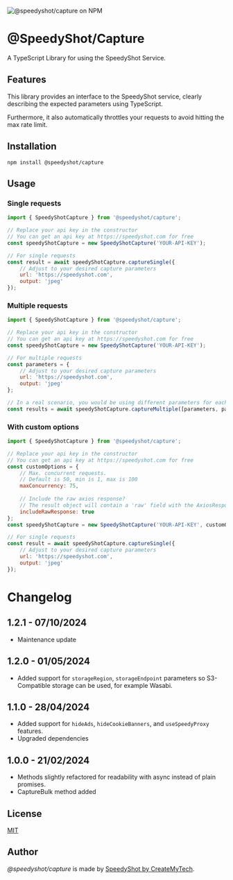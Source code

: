 ![@speedyshot/capture on NPM](https://img.shields.io/npm/v/@speedyshot/capture)

# @SpeedyShot/Capture

A TypeScript Library for using the SpeedyShot Service.

## Features

This library provides an interface to the SpeedyShot service, clearly describing the expected parameters using
TypeScript.

Furthermore, it also automatically throttles your requests to avoid hitting the max rate limit.

## Installation

`npm install @speedyshot/capture`

## Usage

### Single requests
```javascript
import { SpeedyShotCapture } from '@speedyshot/capture';

// Replace your api key in the constructor
// You can get an api key at https://speedyshot.com for free
const speedyShotCapture = new SpeedyShotCapture('YOUR-API-KEY');

// For single requests
const result = await speedyShotCapture.captureSingle({
    // Adjust to your desired capture parameters
    url: 'https://speedyshot.com',
    output: 'jpeg'
});
```

### Multiple requests
```javascript
import { SpeedyShotCapture } from '@speedyshot/capture';

// Replace your api key in the constructor
// You can get an api key at https://speedyshot.com for free
const speedyShotCapture = new SpeedyShotCapture('YOUR-API-KEY');

// For multiple requests
const parameters = {
    // Adjust to your desired capture parameters
    url: 'https://speedyshot.com',
    output: 'jpeg'
};

// In a real scenario, you would be using different parameters for each request
const results = await speedyShotCapture.captureMultiple([parameters, parameters]);
```

### With custom options
```javascript
import { SpeedyShotCapture } from '@speedyshot/capture';

// Replace your api key in the constructor
// You can get an api key at https://speedyshot.com for free
const customOptions = {
    // Max. concurrent requests.
    // Default is 50, min is 1, max is 100
    maxConcurrency: 75,
     
    // Include the raw axios response?
    // The result object will contain a 'raw' field with the AxiosResponse object
    includeRawResponse: true
};
const speedyShotCapture = new SpeedyShotCapture('YOUR-API-KEY', customOptions);

// For single requests
const result = await speedyShotCapture.captureSingle({
    // Adjust to your desired capture parameters
    url: 'https://speedyshot.com',
    output: 'jpeg'
});
```

# Changelog
## 1.2.1 - 07/10/2024
- Maintenance update

## 1.2.0 - 01/05/2024
- Added support for `storageRegion`, `storageEndpoint` parameters so S3-Compatible storage can be used, for example Wasabi.

## 1.1.0 - 28/04/2024
- Added support for `hideAds`, `hideCookieBanners`, and `useSpeedyProxy` features.
- Upgraded dependencies

## 1.0.0 - 21/02/2024
- Methods slightly refactored for readability with async instead of plain promises.
- CaptureBulk method added

## License
[MIT](https://choosealicense.com/licenses/mit/)

## Author
*@speedyshot/capture* is made by [SpeedyShot by CreateMyTech](https://speedyshot.com).